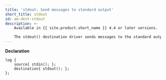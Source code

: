 ```yaml
---
title: 'stdout: Send messages to standard output'
short_title: stdout
id: am-dest-stdout
description: >-
    Available in {{ site.product.short_name }} 4.4 or later versions.

    The stdout() destination driver sends messages to the standard output.
---
```


**Declaration**

```config
log {
    source{ stdin(); };
    destination{ stdout(); };
};
```
